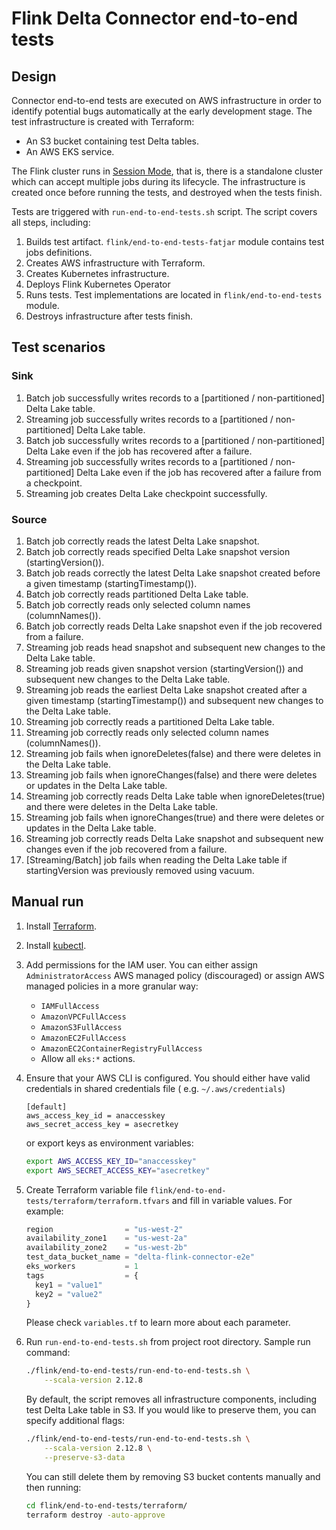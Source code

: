 # Flink Delta Connector end-to-end tests

## Design

Connector end-to-end tests are executed on AWS infrastructure in order to identify potential bugs automatically at the
early development stage. The test infrastructure is created with Terraform:

* An S3 bucket containing test Delta tables.
* An AWS EKS service.

The Flink cluster runs
in [Session Mode](https://nightlies.apache.org/flink/flink-docs-master/docs/deployment/overview/#session-mode),
that is, there is a standalone cluster which can accept multiple jobs during its lifecycle. The infrastructure is
created once before running the tests, and destroyed when the tests finish.

Tests are triggered with `run-end-to-end-tests.sh` script. The script covers all steps, including:

1. Builds test artifact. `flink/end-to-end-tests-fatjar` module contains test jobs definitions.
2. Creates AWS infrastructure with Terraform.
3. Creates Kubernetes infrastructure.
4. Deploys Flink Kubernetes Operator
5. Runs tests. Test implementations are located in `flink/end-to-end-tests` module.
6. Destroys infrastructure after tests finish.

## Test scenarios
### Sink
1. Batch job successfully writes records to a \[partitioned / non-partitioned] Delta Lake table.
2. Streaming job successfully writes records to a \[partitioned / non-partitioned] Delta Lake table.
3. Batch job successfully writes records to a \[partitioned / non-partitioned] Delta Lake even if the job has recovered after a failure.
4. Streaming job successfully writes records to a \[partitioned / non-partitioned] Delta Lake even if the job has recovered after a failure from a checkpoint.
5. Streaming job creates Delta Lake checkpoint successfully.

### Source
1. Batch job correctly reads the latest Delta Lake snapshot.
2. Batch job correctly reads specified Delta Lake snapshot version (startingVersion()).
3. Batch job reads correctly the latest Delta Lake snapshot created before a given timestamp (startingTimestamp()).
4. Batch job correctly reads partitioned Delta Lake table.
5. Batch job correctly reads only selected column names (columnNames()).
6. Batch job correctly reads Delta Lake snapshot even if the job recovered from a failure.
7. Streaming job reads head snapshot and subsequent new changes to the Delta Lake table.
8. Streaming job reads given snapshot version (startingVersion()) and subsequent new changes to the Delta Lake table.
9. Streaming job reads the earliest Delta Lake snapshot created after a given timestamp (startingTimestamp()) and subsequent new changes to the Delta Lake table.
10. Streaming job correctly reads a partitioned Delta Lake table.
11. Streaming job correctly reads only selected column names (columnNames()).
12. Streaming job fails when ignoreDeletes(false) and there were deletes in the Delta Lake table.
13. Streaming job fails when ignoreChanges(false) and there were deletes or updates in the Delta Lake table.
14. Streaming job correctly reads Delta Lake table when ignoreDeletes(true) and there were deletes in the Delta Lake table.
15. Streaming job fails when ignoreChanges(true) and there were deletes or updates in the Delta Lake table.
16. Streaming job correctly reads Delta Lake snapshot and subsequent new changes even if the job recovered from a failure.
17. \[Streaming/Batch] job fails when reading the Delta Lake table if startingVersion was previously removed using vacuum.

## Manual run

1. Install [Terraform](https://learn.hashicorp.com/tutorials/terraform/install-cli?in=terraform/aws-get-started). 

2. Install [kubectl](https://kubernetes.io/docs/tasks/tools/#kubectl).

3. Add permissions for the IAM user. You can either assign `AdministratorAccess` AWS managed policy (discouraged)
      or assign AWS managed policies in a more granular way:
   * `IAMFullAccess`
   * `AmazonVPCFullAccess`
   * `AmazonS3FullAccess`
   * `AmazonEC2FullAccess`
   * `AmazonEC2ContainerRegistryFullAccess`
   * Allow all `eks:*` actions.
 
4. Ensure that your AWS CLI is configured. You should either have valid credentials in shared credentials file (
   e.g. `~/.aws/credentials`)
   ```
   [default]
   aws_access_key_id = anaccesskey
   aws_secret_access_key = asecretkey
   ```
   or export keys as environment variables:
   ```bash
   export AWS_ACCESS_KEY_ID="anaccesskey"
   export AWS_SECRET_ACCESS_KEY="asecretkey"
   ```

5. Create Terraform variable file `flink/end-to-end-tests/terraform/terraform.tfvars` and fill in variable values.
   For example:
   ```tf
   region                = "us-west-2"
   availability_zone1    = "us-west-2a"
   availability_zone2    = "us-west-2b"
   test_data_bucket_name = "delta-flink-connector-e2e"
   eks_workers           = 1
   tags                  = {
     key1 = "value1"
     key2 = "value2"
   }
   ```
   Please check `variables.tf` to learn more about each parameter.

6. Run `run-end-to-end-tests.sh` from project root directory. Sample run command:
   ```bash 
   ./flink/end-to-end-tests/run-end-to-end-tests.sh \
       --scala-version 2.12.8
   ```
   By default, the script removes all infrastructure components, including test Delta Lake table in S3.
   If you would like to preserve them, you can specify additional flags:
   ```bash
   ./flink/end-to-end-tests/run-end-to-end-tests.sh \
       --scala-version 2.12.8 \
       --preserve-s3-data
   ```
   You can still delete them by removing S3 bucket contents manually and then running:
   ```bash
   cd flink/end-to-end-tests/terraform/
   terraform destroy -auto-approve
   ```
